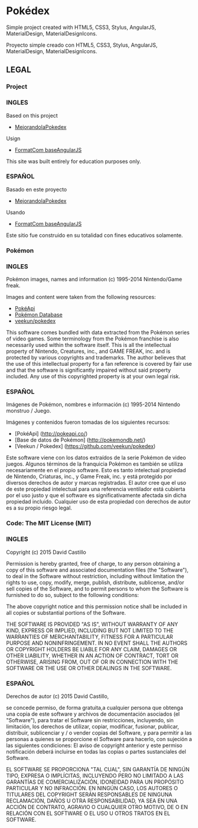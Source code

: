 # Pokédex

Simple project created with HTML5, CSS3, Stylus, AngularJS, MaterialDesign, MaterialDesignIcons.

Proyecto simple creado con HTML5, CSS3, Stylus, AngularJS, MaterialDesign, MaterialDesignIcons.

## LEGAL

### Project
	
### INGLES

Based on this project
* [MejorandolaPokedex](https://github.com/proyectos-mejorandola/pokedex)

Usign 

* [FormatCom baseAngularJS](https://github.com/formatCom/baseAngularjs)

This site was built entirely for education purposes only.

### ESPAÑOL

Basado en este proyecto

* [MejorandolaPokedex](https://github.com/proyectos-mejorandola/pokedex)

Usando

* [FormatCom baseAngularJS](https://github.com/formatcom/baseAngularjs)

Este sitio fue construido en su totalidad con fines educativos solamente.

### Pokémon

### INGLES

Pokémon images, names and information (c) 1995-2014 Nintendo/Game freak.

Images and content were taken from the following resources:

* [PokéApi](http://pokeapi.co/)
* [Pokémon Database](http://pokemondb.net/)
* [veekun/pokedex](https://github.com/veekun/pokedex)

This software comes bundled with data extracted from the Pokémon series of 
video games.  Some terminology from the Pokémon franchise is
also necessarily used within the software itself.  This is all the intellectual
property of Nintendo, Creatures, inc., and GAME FREAK, inc. and is protected by
various copyrights and trademarks.  The author believes that the use of this
intellectual property for a fan reference is covered by fair use and that the
software is significantly impaired without said property included.  Any use of
this copyrighted property is at your own legal risk.

### ESPAÑOL

Imágenes de Pokémon, nombres e información (c) 1995-2014 Nintendo monstruo / Juego.

Imágenes y contenidos fueron tomadas de los siguientes recursos:

* [PokéApi] (http://pokeapi.co/)
* [Base de datos de Pokémon] (http://pokemondb.net/)
* [Veekun / Pokedex] (https://github.com/veekun/pokedex)

Este software viene con los datos extraídos de la serie Pokémon de
video juegos. Algunos términos de la franquicia Pokémon es
también se utiliza necesariamente en el propio software. Esto es tanto intelectual
propiedad de Nintendo, Criaturas, inc., y Game Freak, inc. y está protegido por
diversos derechos de autor y marcas registradas. El autor cree que el uso de este
propiedad intelectual para una referencia ventilador está cubierta por el uso justo y que el
software es significativamente afectada sin dicha propiedad incluido. Cualquier uso de
esta propiedad con derechos de autor es a su propio riesgo legal.

### Code: The MIT License (MIT)
	
### INGLES

Copyright (c) 2015 David Castillo

Permission is hereby granted, free of charge, to any person obtaining a copy
of this software and associated documentation files (the "Software"), to deal
in the Software without restriction, including without limitation the rights
to use, copy, modify, merge, publish, distribute, sublicense, and/or sell
copies of the Software, and to permit persons to whom the Software is
furnished to do so, subject to the following conditions:

The above copyright notice and this permission notice shall be included in
all copies or substantial portions of the Software.

THE SOFTWARE IS PROVIDED "AS IS", WITHOUT WARRANTY OF ANY KIND, EXPRESS OR
IMPLIED, INCLUDING BUT NOT LIMITED TO THE WARRANTIES OF MERCHANTABILITY,
FITNESS FOR A PARTICULAR PURPOSE AND NONINFRINGEMENT. IN NO EVENT SHALL THE
AUTHORS OR COPYRIGHT HOLDERS BE LIABLE FOR ANY CLAIM, DAMAGES OR OTHER
LIABILITY, WHETHER IN AN ACTION OF CONTRACT, TORT OR OTHERWISE, ARISING FROM,
OUT OF OR IN CONNECTION WITH THE SOFTWARE OR THE USE OR OTHER DEALINGS IN
THE SOFTWARE.

### ESPAÑOL

Derechos de autor (c) 2015 David Castillo, 

se concede permiso, de forma gratuita,a cualquier persona que obtenga una copia 
de este software y archivos de documentación asociados (el "Software"), para 
tratar el Software sin restricciones, incluyendo, sin limitación, los derechos 
de utilizar, copiar, modificar, fusionar, publicar, distribuir, sublicenciar 
y / o vender copias del Software, y para permitir a las personas a quienes se 
proporcione el Software para hacerlo, con sujeción a las siguientes condiciones: 
El aviso de copyright anterior y este permiso notificación deberá incluirse en 
todas las copias o partes sustanciales del Software. 

EL SOFTWARE SE PROPORCIONA "TAL CUAL", SIN GARANTÍA DE NINGÚN TIPO, EXPRESA O IMPLÍCITAS,
INCLUYENDO PERO NO LIMITADO A LAS GARANTÍAS DE COMERCIALIZACIÓN, IDONEIDAD PARA UN 
PROPÓSITO PARTICULAR Y NO INFRACCIÓN. EN NINGÚN CASO, LOS AUTORES O TITULARES DEL 
COPYRIGHT SERÁN RESPONSABLES DE NINGUNA RECLAMACIÓN, DAÑOS U OTRA RESPONSABILIDAD, 
YA SEA EN UNA ACCIÓN DE CONTRATO, AGRAVIO O CUALQUIER OTRO MOTIVO, DE O EN RELACIÓN 
CON EL SOFTWARE O EL USO U OTROS TRATOS EN EL SOFTWARE.

